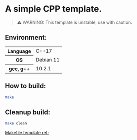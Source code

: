 # A simple CPP template.

> ⚠️ WARNING: This template is unstable, use with caution.

## Environment:

<table>
  <tr>
    <th>Language</th>
    <td>C++17</td>
  </tr>
  <tr>
    <th>OS</th>
    <td>Debian 11</td>
  </tr>
  <tr>
    <th>gcc, g++</th>
    <td>10.2.1</td>
  </tr>
</table>

## How to build:

```bash
make
```

## Cleanup build:

```bash
make clean
```

[Makefile template ref:](https://makefiletutorial.com/#makefile-cookbook)
